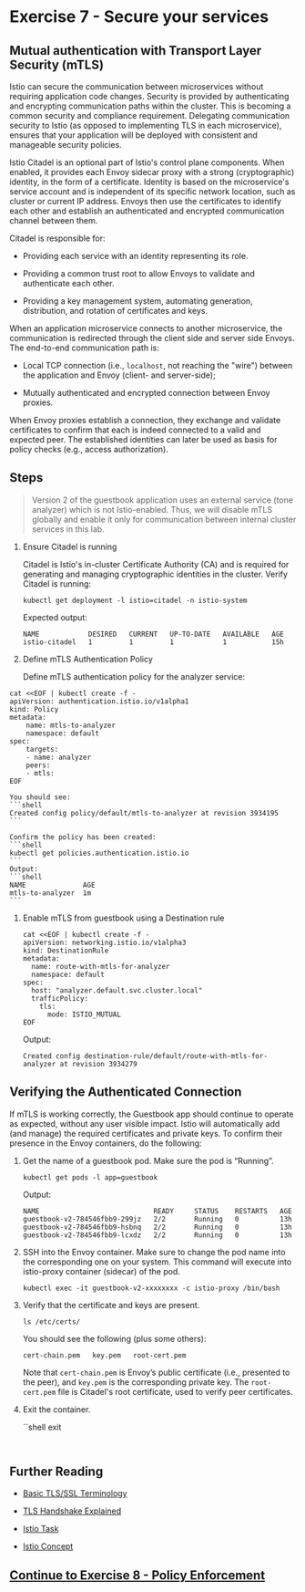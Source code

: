 # Exercise 7 - Secure your services

## Mutual authentication with Transport Layer Security (mTLS)

Istio can secure the communication between microservices without requiring application code changes. Security is provided by authenticating and encrypting communication paths within the cluster. This is becoming a common security and compliance requirement. Delegating communication security to Istio (as opposed to implementing TLS in each microservice), ensures that your application will be deployed with consistent and manageable security policies.

Istio Citadel is an optional part of Istio's control plane components. When enabled, it provides each Envoy sidecar proxy with a strong (cryptographic) identity, in the form of a certificate.
Identity is based on the microservice's service account and is independent of its specific network location, such as cluster or current IP address.
Envoys then use the certificates to identify each other and establish an authenticated and encrypted communication channel between them.

Citadel is responsible for:

* Providing each service with an identity representing its role.

* Providing a common trust root to allow Envoys to validate and authenticate each other.

* Providing a key management system, automating generation, distribution, and rotation of certificates and keys.

When an application microservice connects to another microservice, the communication is redirected through the client side and server side Envoys. The end-to-end communication path is:

* Local TCP connection (i.e., `localhost`, not reaching the "wire") between the application and Envoy (client- and server-side);

* Mutually authenticated and encrypted connection between Envoy proxies.

When Envoy proxies establish a connection, they exchange and validate certificates to confirm that each is indeed connected to a valid and expected peer. The established identities can later be used as basis for policy checks (e.g., access authorization).

## Steps

> Version 2 of the guestbook application uses an external service (tone analyzer) which is not Istio-enabled.
> Thus, we will disable mTLS globally and enable it only for communication between internal cluster services in this lab.

1. Ensure Citadel is running

    Citadel is Istio's in-cluster Certificate Authority (CA) and is required for generating and managing cryptographic identities in the cluster.
    Verify Citadel is running:

    ```shell
    kubectl get deployment -l istio=citadel -n istio-system
    ```

    Expected output:

    ```shell
    NAME            DESIRED   CURRENT   UP-TO-DATE   AVAILABLE   AGE
    istio-citadel   1         1         1            1           15h
    ```

2. Define mTLS Authentication Policy

    Define mTLS authentication policy for the analyzer service:

```shell
cat <<EOF | kubectl create -f -
apiVersion: authentication.istio.io/v1alpha1
kind: Policy
metadata:
    name: mtls-to-analyzer
    namespace: default
spec:
    targets:
    - name: analyzer
    peers:
    - mtls:
EOF
```

    You should see:
    ```shell
    Created config policy/default/mtls-to-analyzer at revision 3934195
    ```

    Confirm the policy has been created:
    ```shell
    kubectl get policies.authentication.istio.io
    ```
    Output:
    ```shell
    NAME              AGE
    mtls-to-analyzer  1m
    ```

1. Enable mTLS from guestbook using a Destination rule

    ```shell
    cat <<EOF | kubectl create -f -
    apiVersion: networking.istio.io/v1alpha3
    kind: DestinationRule
    metadata:
      name: route-with-mtls-for-analyzer
      namespace: default
    spec:
      host: "analyzer.default.svc.cluster.local"
      trafficPolicy:
        tls:
          mode: ISTIO_MUTUAL
    EOF
    ```
    Output:
    ```
    Created config destination-rule/default/route-with-mtls-for-analyzer at revision 3934279
    ```

## Verifying the Authenticated Connection

If mTLS is working correctly, the Guestbook app should continue to operate as expected, without any user visible impact. Istio will automatically add (and manage) the required certificates and private keys. To confirm their presence in the Envoy containers, do the following:

1. Get the name of a guestbook pod. Make sure the pod is “Running”.

    ```shell
    kubectl get pods -l app=guestbook
    ```
    Output:
    ```shell
    NAME                            READY     STATUS    RESTARTS   AGE
    guestbook-v2-784546fbb9-299jz   2/2       Running   0          13h
    guestbook-v2-784546fbb9-hsbnq   2/2       Running   0          13h
    guestbook-v2-784546fbb9-lcxdz   2/2       Running   0          13h
    ```

2. SSH into the Envoy container. Make sure to change the pod name into the corresponding one on your system. This command will execute into istio-proxy container (sidecar) of the pod.

    ```shell
    kubectl exec -it guestbook-v2-xxxxxxxx -c istio-proxy /bin/bash
    ```

3. Verify that the certificate and keys are present.

    ```shell
    ls /etc/certs/
    ```

    You should see the following (plus some others):

    ```shell
    cert-chain.pem   key.pem   root-cert.pem
    ```

    Note that `cert-chain.pem` is Envoy’s public certificate (i.e., presented to the peer), and `key.pem` is the corresponding private key. The `root-cert.pem` file is Citadel's root certificate, used to verify peer certificates.

4. Exit the container.

    ``shell
    exit
    ```


## Further Reading

* [Basic TLS/SSL Terminology](https://dzone.com/articles/tlsssl-terminology-and-basics)

* [TLS Handshake Explained](https://www.ibm.com/support/knowledgecenter/en/SSFKSJ_7.1.0/com.ibm.mq.doc/sy10660_.htm)

* [Istio Task](https://istio.io/docs/tasks/security/mutual-tls.html)

* [Istio Concept](https://istio.io/docs/concepts/security/mutual-tls.html)

## [Continue to Exercise 8 - Policy Enforcement](../exercise-8/README.md)

